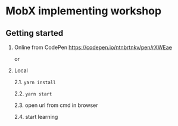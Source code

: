 # MobX implementing workshop

## Getting started

1. Online from CodePen https://codepen.io/ntnbrtnkv/pen/rXWEae

    or

2. Local

    2.1. ```yarn install```

    2.2. ```yarn start```

    2.3. open url from cmd in browser

    2.4. start learning
